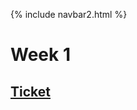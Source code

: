 {% include navbar2.html %}

# Week 1
## [Ticket](https://github.com/NoahJ214/Team-Screwdrivers/issues/11)

